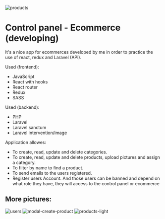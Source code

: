 <!--
<details>
  <summary>The title of the image group</summary><details>
  <img src="image-url" name="image-name">
  <img src="image-url" name="image-name">
  <img src="image-url" name="image-name">
</details>
-->

![products](https://user-images.githubusercontent.com/32115263/109946320-0262c000-7cd0-11eb-9957-39a6147c742d.png?raw=true "Products screen - dark theme")

# Control panel - Ecommerce (developing)

It's a nice app for ecommerces developed by me in order to practice the use of react, redux and Laravel (API). 

Used (frontend): 
* JavaScript
* React with hooks
* React router
* Redux
* SASS

Used (backend): 
* PHP 
* Laravel
* Laravel sanctum
* Laravel intervention/image

Application allowes: 
* To create, read, update and delete categories.
* To create, read, update and delete products, upload pictures and assign a category.
* To filter by name to find a product.
* To send emails to the users registered.
* Register users Account. And those users can be banned and depend on what role they have, they will access to the control panel or ecommerce

## More pictures:

![users](https://user-images.githubusercontent.com/32115263/109949143-f1677e00-7cd2-11eb-8ecc-e92874f6a408.png?raw=true "Products screen - light theme")
![modal-create-product](https://user-images.githubusercontent.com/32115263/109949155-f4626e80-7cd2-11eb-9415-9971ac6d44ad.png?raw=true "Products screen - light theme")
![products-light](https://user-images.githubusercontent.com/32115263/109946830-96348c00-7cd0-11eb-8b85-620da66d5494.png?raw=true "Products screen - light theme")


